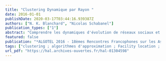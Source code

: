 ```yaml
---
title: "Clustering Dynamique par Rayon "
date: 2016-01-01
publishDate: 2020-03-17T03:44:16.939387Z
authors: ["N. K. Blanchard", "Nicolas Schabanel"]
publication_types: ["1"]
abstract: "Comprendre les dynamiques d'évolution de réseaux sociaux et d'infrastructures est un problème crucial dans les domaines comme l'épidémiologie, l'urbanisme ou la marketing viral. Une quantité croissante de donnÂ´ees dynamiques sur des réseaux divers est disponible depuis plusieurs années mais les outils pour analyser ces données ne sont pas toujours adaptés. Nous proposons d'utiliser ces données dynamique pour faire des groupes d'individus de comportement similaire restant stables avec le temps. Pour cela nous introduisons une variante dynamique du problème Sum-Radii Clustering, en utilisant le formalisme du problème Dynamic Facility Location, avec la distinction que nous cherchons à minimiser le diamètre des groupes au lieu de la somme des distances au centre. Nous étudions deux adaptations naturelles d'algorithmes probabilistes utilisés pour Dynamic Facility Location (marchant respectivement dans le cas géenéeral et quand on se restreint à des espaces métriques). Dans le premier cas, l'algorithme atteint la même borne d'approximation et nous proposons une amélioration, aussi valable pour l'algorithme original (faisant passer le facteur d'approximation de O(lognT) à O(logn), où n est le nombre de clients et T la durée en nombre de pas de temps). Enfin, nous montrons que dans le cas métrique, les outils actuels ne permettent pas encore de donner un meilleur résultat, et exhibons un contre-exemple pour le deuxième algorithme, prouvant qu'il ne peut pas atteindre une approximation constante. Mots-clefs"
featured: false
publication: "*ALGOTEL 2016 - 18èmes Rencontres Francophones sur les Aspects Algorithmiques des Télécommunications*"
tags: ["clustering ; algorithmes d'approximation ; Facility location ; graphes dynamiques"]
url_pdf: "https://hal.archives-ouvertes.fr/hal-01304598"
---
```


